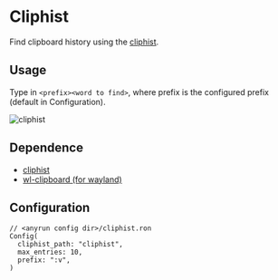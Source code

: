 # Cliphist

Find clipboard history using the [cliphist](https://github.com/sentriz/cliphist).

## Usage

Type in `<prefix><word to find>`, where prefix is the configured prefix (default in Configuration).

![cliphist](https://github.com/wuliuqii/anyrun-plugins/assets/34090258/eefe24c1-1ee9-4128-83d8-d7282b397095)

## Dependence

- [cliphist](https://github.com/sentriz/cliphist)
- [wl-clipboard (for wayland)](https://github.com/bugaevc/wl-clipboard)

## Configuration

```ron
// <anyrun config dir>/cliphist.ron
Config(
  cliphist_path: "cliphist",
  max_entries: 10, 
  prefix: ":v",
)
```

